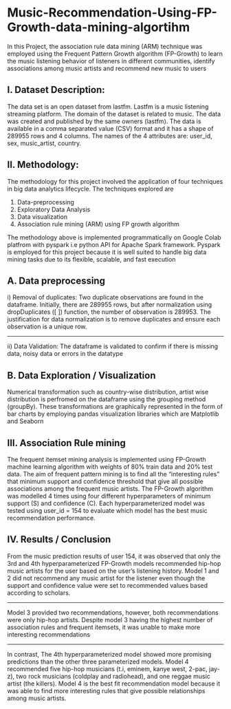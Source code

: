# Music-Recommendation-Using-FP-Growth-data-mining-algortihm
In this Project, the association rule data mining (ARM) technique was employed using the Frequent Pattern Growth algorithm (FP-Growth) to learn the music listening behavior of listeners in different communities, identify associations among music artists and recommend new music to users

I. Dataset Description: 
---------------------
The data set is an open dataset from lastfm. Lastfm is a music listening streaming platform. The domain of the dataset is related to music. The data was created and published by the same owners (lastfm). The data is available in a comma separated value (CSV) format and it has a shape of 289955 rows and 4 columns. The names of the 4 attributes are: user_id,  sex,  music_artist,  country.

II. Methodology: 
-------------
The methodology for this project involved the application of four techniques in big data analytics lifecycle.  The techniques explored are 
1. Data-preprocessing 
2. Exploratory Data Analysis
3. Data visualization
4. Association rule mining (ARM) using FP growth algorithm

The methodology above is implemented programmatically on Google Colab platfrom with pyspark i.e python API for Apache Spark framework. Pyspark is employed for this project because it is well suited to handle big data mining tasks due to its flexible, scalable, and fast execution

A. Data preprocessing
--------------------
i) Removal of duplicates: Two duplicate observations are found in the dataframe. Initially, there are 289955 rows, but after normalization using dropDuplicates ([ ]) function, the number of observation is 289953. The justification for data normalization is to remove duplicates and ensure each observation is a unique row.
___
ii) Data Validation: The dataframe is validated to confirm if there is missing data, noisy data or errors in the datatype

B. Data Exploration / Visualization
--------------------
Numerical transformation such as country-wise distribution, artist wise distribution is perfromed on the dataframe using the grouping method (groupBy). These transformations are graphically represented in the form of bar charts by employing pandas visualization libraries which are Matplotlib and Seaborn

III. Association Rule mining 
--------
The frequent itemset mining analysis is implemented using FP-Growth machine learning algorithm with weights of 80% train data and 20% test data. The aim of frequent pattern mining is to find all the “interesting rules” that minimum support and confidence threshold that give all possible associations among the frequent music artists. The FP-Growth algorithm was modelled 4 times using four different hyperparameters of minimum support (S) and confidence (C). Each hyperparameterized model was tested using user_id = 154 to evaluate which model has the best music recommendation performance.

IV. Results / Conclusion
--------------
From the music prediction results of user 154, it was observed that only the 3rd and 4th hyperparameterized FP-Growth models recommended hip-hop music artists for the user based on the user’s listening history. Model 1 and 2 did not recommend any music artist for the listener even though the support and confidence value were set to recommended values based according to scholars. 
____
Model 3 provided two recommendations, however, both recommendations were only hip-hop artists. Despite model 3 having the highest number of association rules and frequent itemsets, it was unable to make more interesting recommendations 
___
In contrast, The 4th hyperparameterized model showed more promising predictions than the other three parameterized models. Model 4 recommended five hip-hop musicians (t.i, eminem, kanye west, 2-pac, jay-z), two rock musicians (coldplay and radiohead), and one reggae music artist (the killers). Model 4 is the best fit recommendation model because it was able to find more interesting rules that give possible relationships among music artists. 

